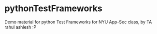 # pythonTestFrameworks
Demo material for python Test Frameworks for NYU App-Sec class, by TA rahul ashlesh :P
